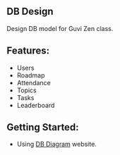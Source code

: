 ## DB Design 

 Design DB model for Guvi Zen class.

## Features:
 - Users
 - Roadmap
 - Attendance
 - Topics
 - Tasks
 - Leaderboard

 ## Getting Started:
 - Using [DB Diagram](https://dbdiagram.io/d) website.